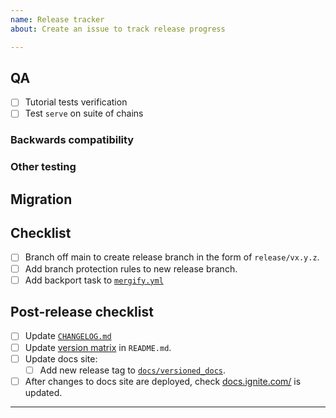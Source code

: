 ```yaml
---
name: Release tracker
about: Create an issue to track release progress

---
```


<!-- < < < < < < < < < < < < < < < < < < < < < < < < < < < < < < < < < ☺ 
v                            ✰  Thanks for opening an issue! ✰    
v    Before smashing the submit button please review the template.
v    Word of caution: poorly thought-out proposals may be rejected 
v                     without deliberation 
☺ > > > > > > > > > > > > > > > > > > > > > > > > > > > > > > > > >  -->

## QA

- [ ] Tutorial tests verification
- [ ] Test `serve` on suite of chains

### Backwards compatibility

<!-- List of tests that need be performed with previous
versions of cli to guarantee that no regression is introduced -->


### Other testing

## Migration 

<!-- Link to migration document -->

## Checklist

<!-- Remove any items that are not applicable. -->

- [ ] Branch off main to create release branch in the form  of `release/vx.y.z`.
- [ ] Add branch protection rules to new release branch.
- [ ] Add backport task to [`mergify.yml`](https://github.com/cosmos/ibc-go/blob/main/.github/mergify.yml)

## Post-release checklist

- [ ] Update [`CHANGELOG.md`](https://github.com/ignite/cli/blob/main/CHANGELOG.md)
- [ ] Update [version matrix](https://github.com/ignite/cli/blob/main/README.md) in `README.md`.
- [ ] Update docs site:
  - [ ] Add new release tag to [`docs/versioned_docs`](https://github.com/cosmos/ignite/cli/main/docs/versioned_docs).
- [ ] After changes to docs site are deployed, check [docs.ignite.com/](https://docs.ignite.com/) is updated.

____
